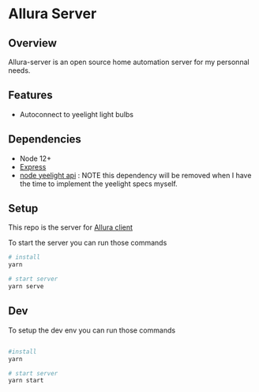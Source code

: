 # Allura Server
## Overview

Allura-server is an open source home automation server for my personnal needs.

## Features 
- Autoconnect to yeelight light bulbs

## Dependencies
- Node 12+
- [Express](https://expressjs.com/)
- [node yeelight api](https://github.com/Bastl34/node-yeelight-wifi) : NOTE this dependency will be removed when I have the time to implement the yeelight specs myself.

## Setup

This repo is the server for [Allura client](https://github.com/gaetan-puleo/allura-client)

To start the server you can run those commands
```bash
# install
yarn

# start server
yarn serve
```

## Dev

To setup the dev env you can run those commands
```bash

#install
yarn 

# start server
yarn start
```




